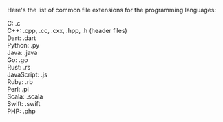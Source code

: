 Here's the list of common file extensions for the programming languages:<br>

C: .c<br>
C++: .cpp, .cc, .cxx, .hpp, .h (header files)<br>
Dart: .dart<br>
Python: .py<br>
Java: .java<br>
Go: .go<br>
Rust: .rs<br>
JavaScript: .js<br>
Ruby: .rb<br>
Perl: .pl<br>
Scala: .scala<br>
Swift: .swift<br>
PHP: .php<br>
